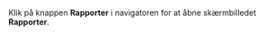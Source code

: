 <!-- markdownlint-disable-file MD041 -->
Klik på knappen **Rapporter** i navigatoren for at åbne skærmbilledet **Rapporter**.
